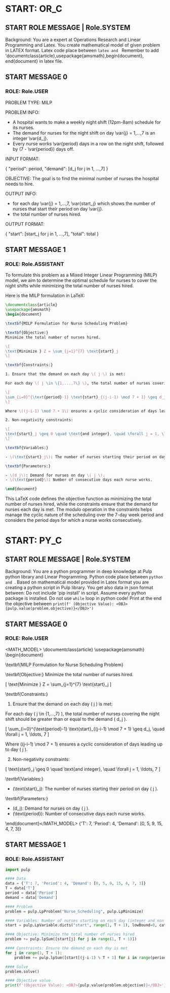 # START: OR_C 
## START ROLE MESSAGE | Role.SYSTEM 
Background: You are a expert at Operations Research and Linear Programming and Latex. You create mathematical model of given problem in LATEX format. Latex code place between ```latex and ``` Remember to add 'documentclass{article},usepackage{amsmath},begin{document}, end{document} in latex file. 
## START MESSAGE 0 
### ROLE: Role.USER
<DESCRIPTION>
PROBLEM TYPE: MILP

PROBLEM INFO: 
- A hospital wants to make a weekly night shift (12pm-8am) schedule for its nurses. 
- The demand for nurses for the night shift on day \var{j} = 1,...,7 is an integer \var{d_j}. 
- Every nurse works \var{period} days in a row on the night shift, followed by (7 - \var{period}) days off.


INPUT FORMAT: 

{
    "period": period,
    "demand": [d_j for j in 1, ...,7]
}

OBJECTIVE: The goal is to find the minimal number of nurses the hospital needs to hire. 

OUTPUT INFO: 

- for each day \var{j} = 1,...,7, \var{start_j} which shows the number of nurses that start their period on day \var{j}.
- the total number of nurses hired.

OUTPUT FORMAT:

{
    "start": [start_j for j in 1, ...,7],
    "total": total
}


</DESCRIPTION>


## START MESSAGE 1 
### ROLE: Role.ASSISTANT
To formulate this problem as a Mixed Integer Linear Programming (MILP) model, we aim to determine the optimal schedule for nurses to cover the night shifts while minimizing the total number of nurses hired. 

Here is the MILP formulation in LaTeX:

```latex
\documentclass{article}
\usepackage{amsmath}
\begin{document}

\textbf{MILP Formulation for Nurse Scheduling Problem}

\textbf{Objective:}
Minimize the total number of nurses hired.

\[
\text{Minimize } Z = \sum_{j=1}^{7} \text{start}_j
\]

\textbf{Constraints:}

1. Ensure that the demand on each day \( j \) is met:

For each day \( j \in \{1,...,7\} \), the total number of nurses covering the night shift should be greater than or equal to the demand \( d_j \).

\[
\sum_{i=0}^{\text{period}-1} \text{start}_{(j-i-1) \mod 7 + 1} \geq d_j, \quad \forall j = 1, \ldots, 7
\]

Where \((j-i-1) \mod 7 + 1\) ensures a cyclic consideration of days leading up to day \( j \).

2. Non-negativity constraints:

\[
\text{start}_j \geq 0 \quad \text{and integer}, \quad \forall j = 1, \ldots, 7
\]

\textbf{Variables:}

- \(\text{start}_j\): The number of nurses starting their period on day \( j \).

\textbf{Parameters:}

- \(d_j\): Demand for nurses on day \( j \).
- \(\text{period}\): Number of consecutive days each nurse works.

\end{document}
```

This LaTeX code defines the objective function as minimizing the total number of nurses hired, while the constraints ensure that the demand for nurses each day is met. The modulo operation in the constraints helps manage the cyclic nature of the scheduling over the 7-day week period and considers the period days for which a nurse works consecutively.

# START: PY_C 
## START ROLE MESSAGE | Role.SYSTEM 
Background: You are a python programmer in deep knowledge at Pulp python library and Linear Programming. Python code place between ```python and ```. Based on mathematical model provided in Latex format you are creating a python script in Pulp library. You get also data in json format between: <DATA></DATA> Do not include 'pip install' in script. Assume every python package is installed. Do not use `while` loop in python code! Print at the end the objective between <OBJ></OBJ> `print(f' (Objective Value): <OBJ>{pulp.value(problem.objective)}</OBJ>')` 
## START MESSAGE 0 
### ROLE: Role.USER
<MATH_MODEL>
\documentclass{article}
\usepackage{amsmath}
\begin{document}

\textbf{MILP Formulation for Nurse Scheduling Problem}

\textbf{Objective:}
Minimize the total number of nurses hired.

\[
\text{Minimize } Z = \sum_{j=1}^{7} \text{start}_j
\]

\textbf{Constraints:}

1. Ensure that the demand on each day \( j \) is met:

For each day \( j \in \{1,...,7\} \), the total number of nurses covering the night shift should be greater than or equal to the demand \( d_j \).

\[
\sum_{i=0}^{\text{period}-1} \text{start}_{(j-i-1) \mod 7 + 1} \geq d_j, \quad \forall j = 1, \ldots, 7
\]

Where \((j-i-1) \mod 7 + 1\) ensures a cyclic consideration of days leading up to day \( j \).

2. Non-negativity constraints:

\[
\text{start}_j \geq 0 \quad \text{and integer}, \quad \forall j = 1, \ldots, 7
\]

\textbf{Variables:}

- \(\text{start}_j\): The number of nurses starting their period on day \( j \).

\textbf{Parameters:}

- \(d_j\): Demand for nurses on day \( j \).
- \(\text{period}\): Number of consecutive days each nurse works.

\end{document}</MATH_MODEL>
<DATA>
{'T': 7, 'Period': 4, 'Demand': [0, 5, 9, 15, 4, 7, 3]}</DATA>


## START MESSAGE 1 
### ROLE: Role.ASSISTANT
```python
import pulp

#### Data
data = {'T': 7, 'Period': 4, 'Demand': [0, 5, 9, 15, 4, 7, 3]}
T = data['T']
period = data['Period']
demand = data['Demand']

#### Problem
problem = pulp.LpProblem("Nurse_Scheduling", pulp.LpMinimize)

#### Variables: Number of nurses starting on each day (integer and non-negative)
start = pulp.LpVariable.dicts("start", range(1, T + 1), lowBound=0, cat='Integer')

#### Objective: Minimize the total number of nurses hired
problem += pulp.lpSum([start[j] for j in range(1, T + 1)])

#### Constraints: Ensure the demand on each day is met
for j in range(1, T + 1):
    problem += pulp.lpSum([start[(j-i-1) % T + 1] for i in range(period)]) >= demand[j-1], f"Demand_Day_{j}"

#### Solve
problem.solve()

#### Objective value
print(f'(Objective Value): <OBJ>{pulp.value(problem.objective)}</OBJ>')
```

